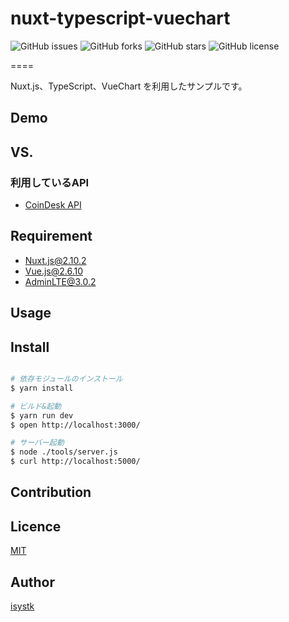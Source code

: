 nuxt-typescript-vuechart
====

![GitHub issues](https://img.shields.io/github/issues/isystk/nuxt-typescript-vuechart)
![GitHub forks](https://img.shields.io/github/forks/isystk/nuxt-typescript-vuechart)
![GitHub stars](https://img.shields.io/github/stars/isystk/nuxt-typescript-vuechart)
![GitHub license](https://img.shields.io/github/license/isystk/nuxt-typescript-vuechart)

====

Nuxt.js、TypeScript、VueChart を利用したサンプルです。

## Demo

## VS. 

### 利用しているAPI
  - [CoinDesk API](https://www.coindesk.com/API)

## Requirement

* Nuxt.js@2.10.2
* Vue.js@2.6.10 
* AdminLTE@3.0.2

## Usage

## Install

``` bash

# 依存モジュールのインストール
$ yarn install

# ビルド&起動
$ yarn run dev
$ open http://localhost:3000/
```
``` bash
# サーバー起動
$ node ./tools/server.js
$ curl http://localhost:5000/
```

## Contribution

## Licence

[MIT](https://github.com/isystk/nuxt-typescript-vuechart/LICENCE)

## Author

[isystk](https://github.com/isystk)


